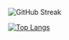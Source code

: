 ![GitHub Streak](https://streak-stats.demolab.com?user=VISHALX33&theme=default)



[![Top Langs](https://github-readme-stats.vercel.app/api/top-langs/?username=VISHALX33&layout=compact&theme=radical)](https://github.com/VISHALX33)
